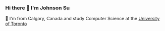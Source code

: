 ### Hi there 👋  I'm Johnson Su

🐄 I'm from Calgary, Canada and study Computer Science at the [University of Toronto](https://www.utsc.utoronto.ca/home/)<br><br>


